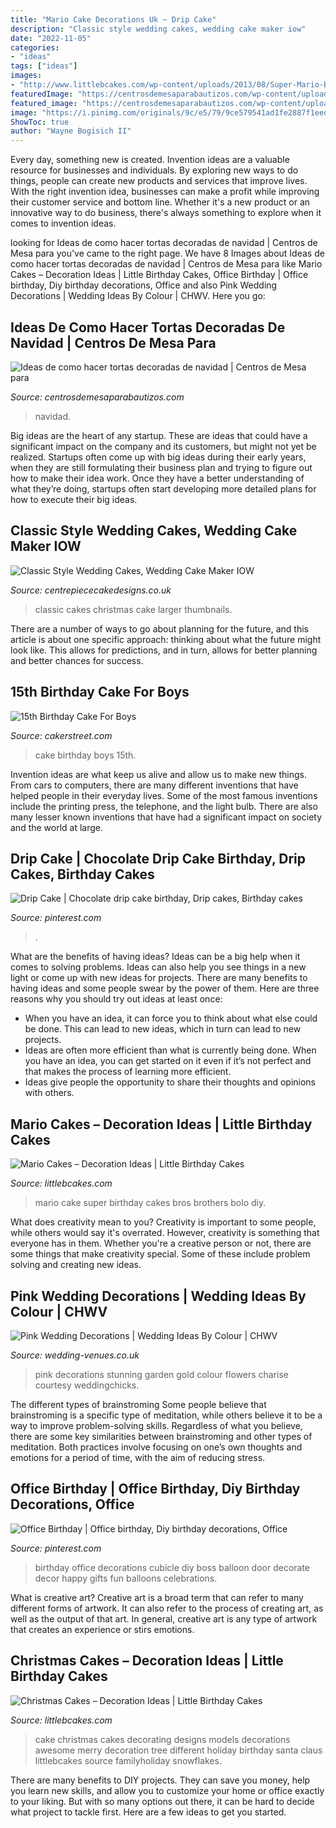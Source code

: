 ```yaml
---
title: "Mario Cake Decorations Uk ~ Drip Cake"
description: "Classic style wedding cakes, wedding cake maker iow"
date: "2022-11-05"
categories:
- "ideas"
tags: ["ideas"]
images:
- "http://www.littlebcakes.com/wp-content/uploads/2013/08/Super-Mario-Birthday-Cake.jpg"
featuredImage: "https://centrosdemesaparabautizos.com/wp-content/uploads/2016/12/tortas-decoradas-de-navidad-imagenes.jpg"
featured_image: "https://centrosdemesaparabautizos.com/wp-content/uploads/2016/12/tortas-decoradas-de-navidad-imagenes.jpg"
image: "https://i.pinimg.com/originals/9c/e5/79/9ce579541ad1fe2887f1eed76938ac24.jpg"
ShowToc: true
author: "Wayne Bogisich II"
---
```



Every day, something new is created. Invention ideas are a valuable resource for businesses and individuals. By exploring new ways to do things, people can create new products and services that improve lives. With the right invention idea, businesses can make a profit while improving their customer service and bottom line. Whether it's a new product or an innovative way to do business, there's always something to explore when it comes to invention ideas.

	

		
looking for Ideas de como hacer tortas decoradas de navidad | Centros de Mesa para you've came to the right page. We have 8 Images about Ideas de como hacer tortas decoradas de navidad | Centros de Mesa para like Mario Cakes – Decoration Ideas | Little Birthday Cakes, Office Birthday | Office birthday, Diy birthday decorations, Office and also Pink Wedding Decorations | Wedding Ideas By Colour | CHWV. Here you go:
		
    
## Ideas De Como Hacer Tortas Decoradas De Navidad | Centros De Mesa Para

<img loading=lazy src="https://centrosdemesaparabautizos.com/wp-content/uploads/2016/12/tortas-decoradas-de-navidad-imagenes.jpg" onerror="this.onerror=null;this.src='https://tse4.mm.bing.net/th?id=OIP.yakfTCOl7Z6DiUa6jne2ZQAAAA&amp;pid=15.1';" alt="Ideas de como hacer tortas decoradas de navidad | Centros de Mesa para">

_Source: centrosdemesaparabautizos.com_

>navidad. 

	

Big ideas are the heart of any startup. These are ideas that could have a significant impact on the company and its customers, but might not yet be realized. Startups often come up with big ideas during their early years, when they are still formulating their business plan and trying to figure out how to make their idea work. Once they have a better understanding of what they’re doing, startups often start developing more detailed plans for how to execute their big ideas.

    
## Classic Style Wedding Cakes, Wedding Cake Maker IOW

<img loading=lazy src="https://www.centrepiececakedesigns.co.uk/wp-content/gallery/wedding-classic/christmas.jpg" onerror="this.onerror=null;this.src='https://tse4.mm.bing.net/th?id=OIP.q7qn5dkNalLQJjeOyozhZQHaKh&amp;pid=15.1';" alt="Classic Style Wedding Cakes, Wedding Cake Maker IOW">

_Source: centrepiececakedesigns.co.uk_

>classic cakes christmas cake larger thumbnails. 

	

There are a number of ways to go about planning for the future, and this article is about one specific approach: thinking about what the future might look like. This allows for predictions, and in turn, allows for better planning and better chances for success.

    
## 15th Birthday Cake For Boys

<img loading=lazy src="https://www.cakerstreet.com/upload/Product_images/fbImage/15th-birthday-cake-for-boys-25338-29a2c3214.JPEG" onerror="this.onerror=null;this.src='https://tse3.mm.bing.net/th?id=OIP.L8Vvdbwe2MpjUz45Cr-YGQHaD4&amp;pid=15.1';" alt="15th Birthday Cake For Boys">

_Source: cakerstreet.com_

>cake birthday boys 15th. 

	

Invention ideas are what keep us alive and allow us to make new things. From cars to computers, there are many different inventions that have helped people in their everyday lives. Some of the most famous inventions include the printing press, the telephone, and the light bulb. There are also many lesser known inventions that have had a significant impact on society and the world at large.

    
## Drip Cake | Chocolate Drip Cake Birthday, Drip Cakes, Birthday Cakes

<img loading=lazy src="https://i.pinimg.com/736x/87/0e/21/870e212a6d020a5b4e72b381337decd2.jpg" onerror="this.onerror=null;this.src='https://tse2.mm.bing.net/th?id=OIP.q5tdXIqfORZiu32npS0MVgHaKh&amp;pid=15.1';" alt="Drip Cake | Chocolate drip cake birthday, Drip cakes, Birthday cakes">

_Source: pinterest.com_

>. 

	

What are the benefits of having ideas?
Ideas can be a big help when it comes to solving problems. Ideas can also help you see things in a new light or come up with new ideas for projects. There are many benefits to having ideas and some people swear by the power of them. Here are three reasons why you should try out ideas at least once: 
- When you have an idea, it can force you to think about what else could be done. This can lead to new ideas, which in turn can lead to new projects. 
- Ideas are often more efficient than what is currently being done. When you have an idea, you can get started on it even if it’s not perfect and that makes the process of learning more efficient. 
- Ideas give people the opportunity to share their thoughts and opinions with others.

    
## Mario Cakes – Decoration Ideas | Little Birthday Cakes

<img loading=lazy src="http://www.littlebcakes.com/wp-content/uploads/2013/08/Super-Mario-Birthday-Cake.jpg" onerror="this.onerror=null;this.src='https://tse1.mm.bing.net/th?id=OIP.mJJHo8aWA0PpuBmEDwCkGQHaLH&amp;pid=15.1';" alt="Mario Cakes – Decoration Ideas | Little Birthday Cakes">

_Source: littlebcakes.com_

>mario cake super birthday cakes bros brothers bolo diy. 

	

What does creativity mean to you?
Creativity is important to some people, while others would say it's overrated. However, creativity is something that everyone has in them. Whether you're a creative person or not, there are some things that make creativity special. Some of these include problem solving and creating new ideas.

    
## Pink Wedding Decorations | Wedding Ideas By Colour | CHWV

<img loading=lazy src="https://www.wedding-venues.co.uk/sites/default/files/Pink-Wedding-Decorations-PhotographybyCharise.jpg" onerror="this.onerror=null;this.src='https://tse2.mm.bing.net/th?id=OIP.kJCKJtOcKF_TL5ENRfkbAgHaLI&amp;pid=15.1';" alt="Pink Wedding Decorations | Wedding Ideas By Colour | CHWV">

_Source: wedding-venues.co.uk_

>pink decorations stunning garden gold colour flowers charise courtesy weddingchicks. 

	

The different types of brainstroming
Some people believe that brainstroming is a specific type of meditation, while others believe it to be a way to improve problem-solving skills. Regardless of what you believe, there are some key similarities between brainstroming and other types of meditation. Both practices involve focusing on one’s own thoughts and emotions for a period of time, with the aim of reducing stress.

    
## Office Birthday | Office Birthday, Diy Birthday Decorations, Office

<img loading=lazy src="https://i.pinimg.com/originals/9c/e5/79/9ce579541ad1fe2887f1eed76938ac24.jpg" onerror="this.onerror=null;this.src='https://tse4.mm.bing.net/th?id=OIP.5x1-GpVDyMU44gx3_FAFuwHaMY&amp;pid=15.1';" alt="Office Birthday | Office birthday, Diy birthday decorations, Office">

_Source: pinterest.com_

>birthday office decorations cubicle diy boss balloon door decorate decor happy gifts fun balloons celebrations. 

	

What is creative art?
Creative art is a broad term that can refer to many different forms of artwork. It can also refer to the process of creating art, as well as the output of that art. In general, creative art is any type of artwork that creates an experience or stirs emotions.

    
## Christmas Cakes – Decoration Ideas | Little Birthday Cakes

<img loading=lazy src="http://www.littlebcakes.com/wp-content/uploads/2014/02/Christmas-Cake-Ideas-1024x936.jpg" onerror="this.onerror=null;this.src='https://tse3.mm.bing.net/th?id=OIP.q6FWFYU8k1tmgy_gy14ptAHaGx&amp;pid=15.1';" alt="Christmas Cakes – Decoration Ideas | Little Birthday Cakes">

_Source: littlebcakes.com_

>cake christmas cakes decorating designs models decorations awesome merry decoration tree different holiday birthday santa claus littlebcakes source familyholiday snowflakes. 

	

There are many benefits to DIY projects. They can save you money, help you learn new skills, and allow you to customize your home or office exactly to your liking. But with so many options out there, it can be hard to decide what project to tackle first. Here are a few ideas to get you started.

